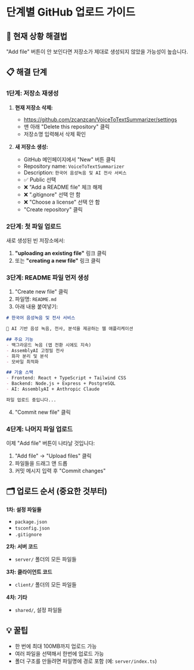 # 단계별 GitHub 업로드 가이드

## 🎯 현재 상황 해결법

"Add file" 버튼이 안 보인다면 저장소가 제대로 생성되지 않았을 가능성이 높습니다.

## 📋 해결 단계

### 1단계: 저장소 재생성
1. **현재 저장소 삭제:**
   - https://github.com/zcanzcan/VoiceToTextSummarizer/settings
   - 맨 아래 "Delete this repository" 클릭
   - 저장소명 입력해서 삭제 확인

2. **새 저장소 생성:**
   - GitHub 메인페이지에서 "New" 버튼 클릭
   - Repository name: `VoiceToTextSummarizer`
   - Description: `한국어 음성녹음 및 AI 전사 서비스`
   - ✅ Public 선택
   - ❌ "Add a README file" 체크 해제
   - ❌ ".gitignore" 선택 안 함
   - ❌ "Choose a license" 선택 안 함
   - "Create repository" 클릭

### 2단계: 첫 파일 업로드
새로 생성된 빈 저장소에서:
1. **"uploading an existing file"** 링크 클릭
2. 또는 **"creating a new file"** 링크 클릭

### 3단계: README 파일 먼저 생성
1. "Create new file" 클릭
2. 파일명: `README.md`
3. 아래 내용 붙여넣기:

```markdown
# 한국어 음성녹음 및 전사 서비스

🎯 AI 기반 음성 녹음, 전사, 분석을 제공하는 웹 애플리케이션

## 주요 기능
- 백그라운드 녹음 (앱 전환 시에도 지속)
- AssemblyAI 고정밀 전사
- 화자 분리 및 분석
- 모바일 최적화

## 기술 스택
- Frontend: React + TypeScript + Tailwind CSS
- Backend: Node.js + Express + PostgreSQL
- AI: AssemblyAI + Anthropic Claude

파일 업로드 중입니다...
```

4. "Commit new file" 클릭

### 4단계: 나머지 파일 업로드
이제 "Add file" 버튼이 나타날 것입니다:
1. "Add file" → "Upload files" 클릭
2. 파일들을 드래그 앤 드롭
3. 커밋 메시지 입력 후 "Commit changes"

## 🗂️ 업로드 순서 (중요한 것부터)

**1차: 설정 파일들**
- `package.json`
- `tsconfig.json`
- `.gitignore`

**2차: 서버 코드**
- `server/` 폴더의 모든 파일들

**3차: 클라이언트 코드**
- `client/` 폴더의 모든 파일들

**4차: 기타**
- `shared/`, 설정 파일들

## 💡 꿀팁
- 한 번에 최대 100MB까지 업로드 가능
- 여러 파일을 선택해서 한번에 업로드 가능
- 폴더 구조를 만들려면 파일명에 경로 포함 (예: `server/index.ts`)